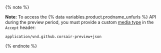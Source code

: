 {% note %}

**Note:** To access the {% data variables.product.prodname_unfurls %} API during the preview period, you must provide a custom [media type](/v3/media) in the `Accept` header:

```
application/vnd.github.corsair-preview+json
```

{% endnote %}
